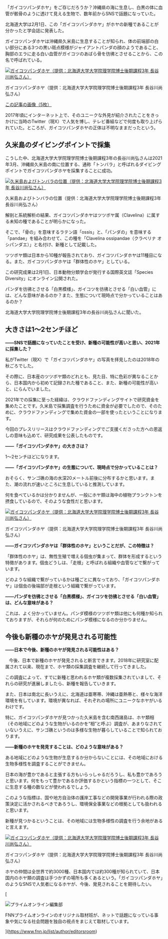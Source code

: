 「ガイコツパンダホヤ」をご存じだろうか？沖縄県の海に生息し、白黒の体に血管が骸骨のように透けて見える生物で、数年前からSNSで話題になっていた。

北海道大学は2月1日、この「ガイコツパンダホヤ」がホヤの新種であることが分かったと学会誌に発表した。

ガイコツパンダホヤは沖縄県久米島に生息することが知られ、体の前端部の白い部分にある3つの黒い斑点模様がジャイアントパンダの顔のようであること、胸部のエラに走る白い血管がガイコツのあばら骨を彷彿とさせることから、この名で呼ばれている。

[![ガイコツパンダホヤ（提供：北海道大学大学院理学院博士後期課程3年 長谷川尚弘さん）](https://fnn.ismcdn.jp/mwimgs/0/f/780mw/img_0f2b2e49abff70e7e28e1e8325962fc4208872.jpg)](https://www.fnn.jp/articles/gallery/655192?image=2)

ガイコツパンダホヤ（提供：北海道大学大学院理学院博士後期課程3年 長谷川尚弘さん）

[この記事の画像（5枚）](https://www.fnn.jp/articles/gallery/655192?image=2)

2017年頃にインターネット上で、そのユニークな外見が紹介されたことをきっかけに当時のTwitter（現X）で人気を博し、テレビ番組などで何度も取り上げられていた。ところが、ガイコツパンダホヤの正体は不明なままだったという。

## 久米島のダイビングポイントで採集

こうした中、北海道大学大学院理学院博士後期課程3年の長谷川尚弘さんは2021年3月、沖縄県久米島の南に位置する、通称「トンバラ」と呼ばれるダイビングポイントでガイコツパンダホヤを採集することに成功。

[![久米島およびトンバラの位置（提供：北海道大学大学院理学院博士後期課程3年 長谷川尚弘さん）](https://fnn.ismcdn.jp/mwimgs/4/7/780mw/img_471a6b02c9247049dda848d80caf640245747.jpg)](https://www.fnn.jp/articles/gallery/655192?image=3)

久米島およびトンバラの位置（提供：北海道大学大学院理学院博士後期課程3年 長谷川尚弘さん）

解剖と系統解析の結果、ガイコツパンダホヤはツツボヤ属（Clavelina）に属する未知の種であることが明らかになった。

そこで、「骨の」を意味するラテン語「ossis」と、「パンダの」を意味する「pandae」を組み合わせて、この種を「Clavelina ossipandae（クラベリナ オシパンダエ）」と名付け、新種として記載した。

ツツボヤ類は日本から10種が報告されており、ガイコツパンダホヤは11種目になる。また、ガイコツパンダホヤは「群体性のホヤ」としている。

この研究成果は2月1日、日本動物分類学会が発行する国際英文誌「Species Diversity」にオンライン公開された。

パンダを彷彿とさせる「白黒模様」、ガイコツを彷彿とさせる「白い血管」には、どんな意味があるのか？また、生態について現時点で分かっていることはあるのか？

北海道大学大学院理学院博士後期課程3年の長谷川尚弘さんに聞いた。

## 大きさは1～2センチほど

**――SNSで話題になっていたことを受け、新種の可能性が高いと思い、2021年に採集した？**

私がTwitter（現X）で「ガイコツパンダホヤ」の写真を拝見したのは2018年の秋ごろでした。

その際に、日本産のツツボヤ類のどれとも、見た目、特に色彩が異なることから、日本国内から初めて記録された種であること、また、新種の可能性が高いと、にらんでいました。

2021年での採集に至った経緯は、クラウドファンディングサイトで研究資金を集めたことです。久米島で採集調査を行うために資金が必要でしたので、そのために、クラウドファンディングで集めた資金の一部を使ったということになります。

今回のプレスリリースはクラウドファンディングでご支援くださった方への恩返しの意味も込めて、研究成果を公表したものです。

**――「ガイコツパンダホヤ」の大きさは？**

1～2センチほどになります。

**――「ガイコツパンダホヤ」の生態について、現時点で分かっていることは？**

おそらく、サンゴ礁の海の水深20メートル前後に分布するかと思います。また、潮の流れが速いところに生息していると推測しています。

何を食べているかは分かりませんが、一般にホヤ類は海中の植物プランクトンを摂食しているので、そのような食性だと思います。

[![ガイコツパンダホヤ（提供：北海道大学大学院理学院博士後期課程3年 長谷川尚弘さん）](https://fnn.ismcdn.jp/mwimgs/4/c/780mw/img_4cbc88c04069382ffc963577f8b17ac8173851.jpg)](https://www.fnn.jp/articles/gallery/655192?image=4)

ガイコツパンダホヤ（提供：北海道大学大学院理学院博士後期課程3年 長谷川尚弘さん）

**――ガイコツパンダホヤは「群体性のホヤ」ということだが、この特徴は？**

「群体性のホヤ」は、無性生殖で増える個虫が集まって、群体を形成するという特徴があります。個虫どうしは、「走根」と呼ばれる組織や血管などで繋がっています。

どのような組織で繋がっているかは種ごとに異なっており、「ガイコツパンダホヤ」は個虫の後端部が走根という組織で繋がっています。

**――パンダを彷彿とさせる「白黒模様」、ガイコツを彷彿とさせる「白い血管」は、どんな意味がある？**

これは、よく分かっていません。パンダ模様のツツボヤ類は他にも何種か知られておりますが、それらが何のためにパンダ模様になるのか分かりません。

## 今後も新種のホヤが発見される可能性

**――日本で今後、新種のホヤが発見される可能性はある？**

   今後、日本で新種のホヤが発見されると断言できます。2018年に研究室に配属されて以来、現在まで、ホヤ類の採集調査を継続して行ってきました。

この調査によって、すでに新種と思われるホヤ類が複数採集されていまして、それらの研究が進展しましたら、新種を報告していきます。

また、日本は南北に長いうえに、北海道は亜寒帯、沖縄は亜熱帯と、様々な海洋環境を有しています。環境が異なれば、それぞれの場所にユニークなホヤがいるわけです。

特に、ガイコツパンダホヤが見つかった久米島を含む南西諸島は、ホヤ類相（その地域にどのような生物がいるのかを“相”と呼ぶ）調査が、あまりなされていないうえに、サンゴ礁というのは多様な生物が暮らしていることで知られております。

**――新種のホヤを発見することは、どのような意味がある？**

ある地域にどのような生物が生息するか分からないことには、その地域における生物多様性を調査することができません。

日本の海が豊かであると主張する方もいらっしゃるだろうし、私も豊かであろうと思います。何をもって豊かであるか評価するかという指標の一つとして、そこに生息する種の数などが使われるでしょう。

このような指標は、国や地方自治体の護岸工事などの開発事業が行われる際の政策決定に活かされるべきであろうし、環境保全事業などの根拠としても扱われると思います。

新種が見つかるということは、その地域には生物多様性の調査を行う余地があると言えます。

[![ガイコツパンダホヤ（提供：北海道大学大学院理学院博士後期課程3年 長谷川尚弘さん）](https://fnn.ismcdn.jp/mwimgs/c/7/780mw/img_c77842ba9f5ebd11b25d53537eef35d0241866.jpg)](https://www.fnn.jp/articles/gallery/655192?image=5)

ガイコツパンダホヤ（提供：北海道大学大学院理学院博士後期課程3年 長谷川尚弘さん）

ホヤの仲間は全世界で約3000種、日本国内では約300種が知られていて、日本国内のホヤ類の調査は手つかずの場所も多くあるという。「ガイコツパンダホヤ」のようなSNSで人気者になるホヤが、今後、発見されることを期待したい。

[

![プライムオンライン編集部](https://www.fnn.jp/mwimgs/d/2/192/img_d25713a6d2e1942f54ae7cc28606833118120.jpg)

FNNプライムオンラインのオリジナル取材班が、ネットで話題になっている事象や気になる社会問題を独自の視点をまじえて取材しています。



](https://www.fnn.jp/list/author/editorsroom)
